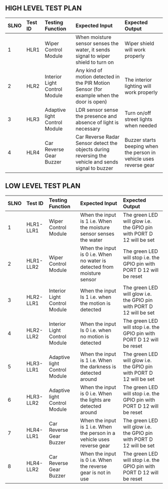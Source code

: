 ## HIGH LEVEL TEST PLAN
|**SLNO**|**Test ID**|**Testing Function**|**Expected Input**|**Expected Output**|
| :- | :- | :- | :- | :- |
| 1 | HLR1 | Wiper Control Module | When moisture sensor senses the water, it sends signal to wiper shield to turn on | Wiper shield will work properly |
| 2 | HLR2 | Interior Light Control Module | Any kind of motion detected in the PIR Motion Sensor (for example when the door is open) | The interior lighting will work properly |
| 3 | HLR3 | Adaptive light Control Module | LDR sensor sense the presence and absence of light is necessary | Turn on/off street lights when needed |
| 4 | HLR4 | Car Reverse Gear Buzzer | Car Reverse Radar Sensor detect the objects during reversing the vehicle and sends signal to buzzer | Buzzer starts beeping when the person in vehicle  uses reverse gear |


## LOW LEVEL TEST PLAN
|**SLNO**|**Test ID**|**Testing Function**|**Expected Input**|**Expected Output**|
| :- | :- | :- | :- | :- |
| 1 | HLR1-LLR1 | Wiper Control Module | When the input is 1 i.e. When the moisture sensor senses the water | The green LED will glow i.e. the GPIO pin with PORT D 12 will be set |
| 2 | HLR1-LLR2 | Wiper Control Module | When the input is 0 i.e. When no water is detected from moisture sensor | The green LED will stop i.e. the GPIO pin with PORT D 12 will be reset |
| 3 | HLR2-LLR1 | Interior Light Control Module | When the input Is 1 i.e. when the motion is detected | The green LED will glow i.e. the GPIO pin with PORT D 12 will be set |
| 4 | HLR2-LLR2 | Interior Light Control Module | When the input Is 0 i.e. when no motion is detected | The green LED will stop i.e. the GPIO pin with PORT D 12 will be reset |
| 5 | HLR3-LLR1 | Adaptive light Control Module | When the input is 1 i.e.  When the darkness is detected around | The green LED will glow i.e. the GPIO pin with PORT D 12 will be set |
| 6 | HLR3-LLR2 | Adaptive light Control Module | When the input is 0 i.e.  When the lights are detected around | The green LED will stop i.e. the GPIO pin with PORT D 12 will be reset |
| 7 | HLR4-LLR1 | Car Reverse Gear Buzzer | When the input is 1 i.e.  When the person in a vehicle uses reverse gear | The green LED will glow i.e. the GPIO pin with PORT D 12 will be set |
| 8 | HLR4-LLR2 | Car Reverse Gear Buzzer | When the input is 0 i.e.  When  the reverse gear is not in use | The green LED will stop i.e. the GPIO pin with PORT D 12 will be reset |
